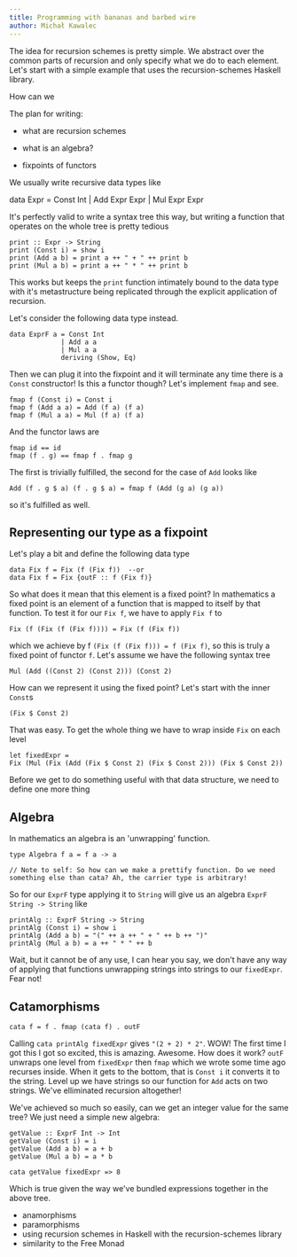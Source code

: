 ```yaml
---
title: Programming with bananas and barbed wire
author: Michał Kawalec
---
```


The idea for recursion schemes is pretty simple. We abstract over the
common parts of recursion and only specify what we do to each element.
Let's start with a simple example that uses the recursion-schemes
Haskell library.

How can we 

The plan for writing:
- what are recursion schemes
- what is an algebra?


- fixpoints of functors


We usually write recursive data types like 
  
  data Expr = Const Int
            | Add Expr Expr
            | Mul Expr Expr

It's perfectly valid to write a syntax tree this way, but writing a
function that operates on the whole tree is pretty tedious

    print :: Expr -> String
    print (Const i) = show i
    print (Add a b) = print a ++ " + " ++ print b
    print (Mul a b) = print a ++ " * " ++ print b

This works but keeps the `print` function intimately bound to the
data type with it's metastructure being replicated through the
explicit application of recursion.


Let's consider the following data type instead.

    data ExprF a = Const Int
                 | Add a a
                 | Mul a a
                 deriving (Show, Eq)

Then we can plug it into the fixpoint and it will terminate any time
there is a `Const` constructor! Is this a functor though? Let's
implement `fmap` and see.

    fmap f (Const i) = Const i
    fmap f (Add a a) = Add (f a) (f a)
    fmap f (Mul a a) = Mul (f a) (f a)

And the functor laws are

    fmap id == id
    fmap (f . g) == fmap f . fmap g

The first is trivially fulfilled, the second for the case of `Add`
looks like

    Add (f . g $ a) (f . g $ a) = fmap f (Add (g a) (g a))

so it's fulfilled as well.


## Representing our type as a fixpoint

Let's play a bit and define the following data type

    data Fix f = Fix (f (Fix f))  --or
    data Fix f = Fix {outF :: f (Fix f)}


So what does it mean that this element is a fixed point? In mathematics
a fixed point is an element of a function that is mapped to itself by
that function. To test it for our `Fix f`, we have to apply `Fix f` to

    Fix (f (Fix (f (Fix f)))) = Fix (f (Fix f))

which we achieve by f `(Fix (f (Fix f))) = f (Fix f)`, so this is truly
a fixed point of functor `f`. Let's assume we have the following syntax
tree

    Mul (Add ((Const 2) (Const 2))) (Const 2)

How can we represent it using the fixed point? Let's start with the
inner `Const`s

    (Fix $ Const 2)

That was easy. To get the whole thing we have to wrap inside `Fix` on
each level

    let fixedExpr =
    Fix (Mul (Fix (Add (Fix $ Const 2) (Fix $ Const 2))) (Fix $ Const 2))

Before we get to do something useful with that data structure, we need
to define one more thing

## Algebra

In mathematics an algebra is an 'unwrapping' function.

    type Algebra f a = f a -> a

    // Note to self: So how can we make a prettify function. Do we need
    something else than cata? Ah, the carrier type is arbitrary!

So for our `ExprF` type applying it to `String` will give us an algebra
`ExprF String -> String` like

    printAlg :: ExprF String -> String
    printAlg (Const i) = show i
    printAlg (Add a b) = "(" ++ a ++ " + " ++ b ++ ")"
    printAlg (Mul a b) = a ++ " * " ++ b

Wait, but it cannot be of any use, I can hear you say, we don't have any
way of applying that functions unwrapping strings into strings to our
`fixedExpr`. Fear not!

## Catamorphisms

    cata f = f . fmap (cata f) . outF

Calling `cata printAlg fixedExpr` gives `"(2 + 2) * 2"`. WOW! The first
time I got this I got so excited, this is amazing. Awesome. How does it
work? `outF` unwraps one level from `fixedExpr` then `fmap` which we
wrote some time ago recurses inside. When it gets to the bottom, that is
`Const i` it converts it to the string. Level up we have strings so our
function for `Add` acts on two strings. We've elliminated recursion
altogether!

We've achieved so much so easily, can we get an integer value for the
same tree? We just need a simple new algebra:

    getValue :: ExprF Int -> Int
    getValue (Const i) = i
    getValue (Add a b) = a + b
    getValue (Mul a b) = a * b

    cata getValue fixedExpr => 8

Which is true given the way we've bundled expressions together in the
above tree.

- anamorphisms
- paramorphisms
- using recursion schemes in Haskell with the recursion-schemes library
- similarity to the Free Monad
